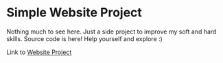 # Simple Website Project
Nothing much to see here. Just a side project to improve my soft and hard skills.
Source code is here! Help yourself and explore :)

Link to [Website Project](https://aliffputra.github.io/)
